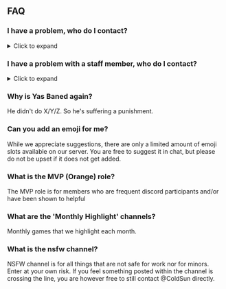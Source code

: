 ## FAQ

### I have a problem, who do I contact?
<details><summary> Click to expand </summary>
<p>If you're experiencing a problem regarding a member and/or anything related to the server, please contact a staff member. </p> </details>


### I have a problem with a staff member, who do I contact?

<details><summary> Click to expand </summary>
  <p>If you're unable to resolve your issue with a staff member, please contact @ColdSun directly. </p> </details>

### Why is Yas Baned again?

He didn't do X/Y/Z. So he's suffering a punishment.

### Can you add an emoji for me?

While we appreciate suggestions, there are only a limited amount of emoji slots available on our server. You are free to suggest it in chat, but please do not be upset if it does not get added.

### What is the MVP (Orange) role?

The MVP role is for members who are frequent discord participants and/or have been shown to helpful

### What are the 'Monthly Highlight' channels?

Monthly games that we highlight each month.

### What is the nsfw channel?

NSFW channel is for all things that are not safe for work nor for minors. Enter at your own risk.
If you feel something posted within the channel is crossing the line, you are however free to still contact @ColdSun directly.

